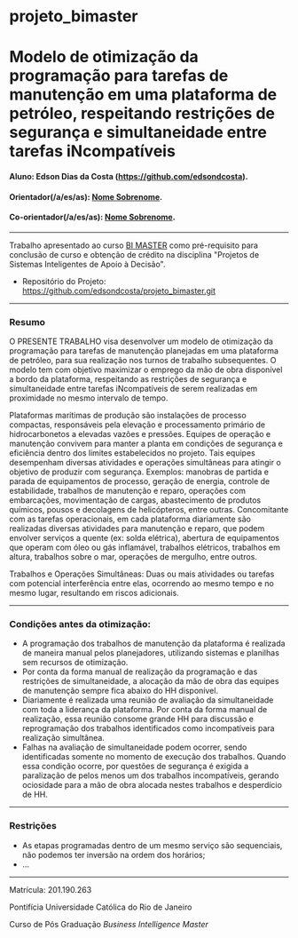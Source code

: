 # projeto_bimaster
# Modelo de otimização da programação para tarefas de manutenção em uma plataforma de petróleo, respeitando restrições de segurança e simultaneidade entre tarefas iNcompatíveis 

#### Aluno: Edson Dias da Costa (https://github.com/edsondcosta).

#### Orientador(/a/es/as): [Nome Sobrenome](https://github.com/link_do_github).
#### Co-orientador(/a/es/as): [Nome Sobrenome](https://github.com/link_do_github). <!-- caso não aplicável, remover esta linha -->

---

Trabalho apresentado ao curso [BI MASTER](https://ica.puc-rio.ai/bi-master) como pré-requisito para conclusão de curso e obtenção de crédito na disciplina "Projetos de Sistemas Inteligentes de Apoio à Decisão".

- Repositório do Projeto: https://github.com/edsondcosta/projeto_bimaster.git
---

### Resumo

O PRESENTE TRABALHO visa desenvolver um modelo de otimização da programação para tarefas de manutenção planejadas em uma plataforma de petróleo, 
para sua realização nos turnos de trabalho subsequentes. O modelo tem com objetivo maximizar o emprego da mão de obra disponível a bordo da plataforma, 
respeitando as restrições de segurança e simultaneidade entre tarefas iNcompatíveis de serem realizadas em proximidade no mesmo intervalo de tempo.

Plataformas marítimas de produção são instalações de processo compactas, responsáveis pela elevação e processamento primário de hidrocarbonetos 
a elevadas vazões e pressões. 
Equipes de operação e manutenção convivem para manter a planta em condições de segurança e eficiência dentro dos limites estabelecidos no projeto. 
Tais equipes desempenham diversas atividades e operações simultâneas para atingir o objetivo de produzir com segurança. Exemplos: manobras de partida 
e parada de equipamentos de processo, geração de energia, controle de estabilidade, trabalhos de manutenção e reparo, operações com embarcações, 
movimentação de cargas, abastecimento de produtos químicos, pousos e decolagens de helicópteros, entre outras. 
Concomitante com as tarefas operacionais, em cada plataforma diariamente são realizadas diversas atividades para manutenção e reparo, que podem envolver 
serviços a quente (ex: solda elétrica), abertura de equipamentos que operam com óleo ou gás inflamável, trabalhos elétricos, trabalhos em altura, 
trabalhos sobre o mar, operações de mergulho, entre outros.

Trabalhos e Operações Simultâneas: Duas ou mais atividades ou tarefas com potencial interferência entre elas, ocorrendo ao mesmo tempo e no mesmo lugar, 
resultando em riscos adicionais.

---

### Condições antes da otimização:
- A programação dos trabalhos de manutenção da plataforma é realizada de maneira manual pelos planejadores, utilizando sistemas e planilhas sem recursos de otimização. 
- Por conta da forma manual de realização da programação e das restrições de simultaneidade, a alocação da mão de obra das equipes de manutenção sempre fica abaixo do HH disponível.
- Diariamente é realizada uma reunião de avaliação da simultaneidade com toda a liderança da plataforma. Por conta da forma manual de realização, essa reunião consome grande HH para discussão e reprogramação dos trabalhos identificados como incompatíveis para realização simultânea.
- Falhas na avaliação de simultaneidade podem ocorrer, sendo identificadas somente no momento de execução dos trabalhos. Quando essa condição ocorre, por questões de segurança é exigida a paralização de pelos menos um dos trabalhos incompatíveis, gerando ociosidade para a mão de obra alocada nestes trabalhos e desperdício de HH.

---

### Restrições

- As etapas programadas dentro de um mesmo serviço são sequenciais, não podemos ter inversão na ordem dos horários;
- ...

---

Matrícula: 201.190.263

Pontifícia Universidade Católica do Rio de Janeiro

Curso de Pós Graduação *Business Intelligence Master*
